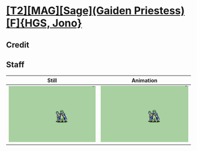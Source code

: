 # [\[T2\]\[MAG\]\[Sage\]\(Gaiden Priestess\)\[F\]{HGS, Jono}](../)

## Credit


	
## Staff

| Still | Animation |
| :---: | :-------: |
| ![Staff still](./Staff_000.png) | ![Staff animation](./Staff.gif) |
